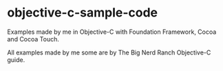 objective-c-sample-code
=======================

Examples made by me in Objective-C with Foundation Framework, Cocoa and Cocoa Touch.

All examples made by me some are by The Big Nerd Ranch Objective-C guide.